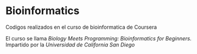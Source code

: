 # Bioinformatics
Codigos realizados en el curso de bioinformatica de Coursera 

El curso se llama *Biology Meets Programming: Bioinformatics for Beginners.* Impartido por la _Universidad de California San Diego_

